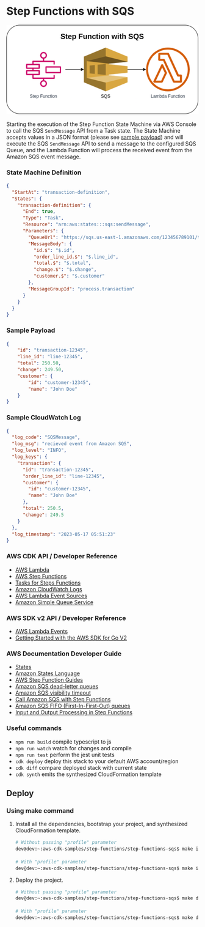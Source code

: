 # Step Functions with SQS

![step-functions-sqs](assets/img/step-functions-sqs.png)

Starting the execution of the Step Function State Machine via AWS Console to call the SQS `SendMessage` API from a Task state. The State Machine accepts values in a JSON format (please see [sample payload](#sample-payload)) and will execute the SQS `SendMessage` API to send a message to the configured SQS Queue, and the Lambda Function will process the received event from the Amazon SQS event message.

### State Machine Definition
```json
{
  "StartAt": "transaction-definition",
  "States": {
    "transaction-definition": {
      "End": true,
      "Type": "Task",
      "Resource": "arn:aws:states:::sqs:sendMessage",
      "Parameters": {
        "QueueUrl": "https://sqs.us-east-1.amazonaws.com/123456789101/transaction-queue.fifo",
        "MessageBody": {
          "id.$": "$.id",
          "order_line_id.$": "$.line_id",
          "total.$": "$.total",
          "change.$": "$.change",
          "customer.$": "$.customer"
        },
        "MessageGroupId": "process.transaction"
      }
    }
  }
}
```

### Sample Payload
```json
{
	"id": "transaction-12345",
	"line_id": "line-12345",
	"total": 250.50,
	"change": 249.50,
	"customer": {
		"id": "customer-12345",
		"name": "John Doe"
	}
}
```

### Sample CloudWatch Log
```json
{
  "log_code": "SQSMessage",
  "log_msg": "recieved event from Amazon SQS",
  "log_level": "INFO",
  "log_keys": {
    "transaction": {
      "id": "transaction-12345",
      "order_line_id": "line-12345",
      "customer": {
        "id": "customer-12345",
        "name": "John Doe"
      },
      "total": 250.5,
      "change": 249.5
    }
  },
  "log_timestamp": "2023-05-17 05:51:23"
}
```

### AWS CDK API / Developer Reference
* [AWS Lambda](https://docs.aws.amazon.com/cdk/api/v2/docs/aws-cdk-lib.aws_lambda-readme.html)
* [AWS Step Functions](https://docs.aws.amazon.com/cdk/api/v2/docs/aws-cdk-lib.aws_stepfunctions-readme.html)
* [Tasks for Steps Functions](https://docs.aws.amazon.com/cdk/api/v2/docs/aws-cdk-lib.aws_stepfunctions_tasks-readme.html)
* [Amazon CloudWatch Logs](https://docs.aws.amazon.com/cdk/api/v2/docs/aws-cdk-lib.aws_logs-readme.html)
* [AWS Lambda Event Sources](https://docs.aws.amazon.com/cdk/api/v2/docs/aws-cdk-lib.aws_lambda_event_sources-readme.html)
* [Amazon Simple Queue Service](https://docs.aws.amazon.com/cdk/api/v2/docs/aws-cdk-lib.aws_sqs-readme.html)

### AWS SDK v2 API / Developer Reference
* [AWS Lambda Events](https://github.com/aws/aws-lambda-go/blob/main/events/README.md)
* [Getting Started with the AWS SDK for Go V2](https://aws.github.io/aws-sdk-go-v2/docs/getting-started/)

### AWS Documentation Developer Guide
* [States](https://docs.aws.amazon.com/step-functions/latest/dg/concepts-states.html)
* [Amazon States Language](https://states-language.net/spec.html)
* [AWS Step Function Guides](https://www.youtube.com/playlist?list=PL9nWRykSBSFgQrO66TmO1vHFP6yuPF5G-)
* [Amazon SQS dead-letter queues](https://docs.aws.amazon.com/AWSSimpleQueueService/latest/SQSDeveloperGuide/sqs-dead-letter-queues.html)
* [Amazon SQS visibility timeout](https://docs.aws.amazon.com/AWSSimpleQueueService/latest/SQSDeveloperGuide/sqs-visibility-timeout.html)
* [Call Amazon SQS with Step Functions](https://docs.aws.amazon.com/step-functions/latest/dg/connect-sqs.html)
* [Amazon SQS FIFO (First-In-First-Out) queues](https://docs.aws.amazon.com/AWSSimpleQueueService/latest/SQSDeveloperGuide/FIFO-queues.html)
* [Input and Output Processing in Step Functions](https://docs.aws.amazon.com/step-functions/latest/dg/concepts-input-output-filtering.html)

### Useful commands
* `npm run build`   compile typescript to js
* `npm run watch`   watch for changes and compile
* `npm run test`    perform the jest unit tests
* `cdk deploy`      deploy this stack to your default AWS account/region
* `cdk diff`        compare deployed stack with current state
* `cdk synth`       emits the synthesized CloudFormation template

## Deploy
### Using make command
1. Install all the dependencies, bootstrap your project, and synthesized CloudFormation template.
    ```bash
    # Without passing "profile" parameter
    dev@dev:~:aws-cdk-samples/step-functions/step-functions-sqs$ make init

    # With "profile" parameter
    dev@dev:~:aws-cdk-samples/step-functions/step-functions-sqs$ make init profile=[profile_name]
    ```

2. Deploy the project.
    ```bash
    # Without passing "profile" parameter
    dev@dev:~:aws-cdk-samples/step-functions/step-functions-sqs$ make deploy

    # With "profile" parameter
    dev@dev:~:aws-cdk-samples/step-functions/step-functions-sqs$ make deploy profile=[profile_name]
    ```